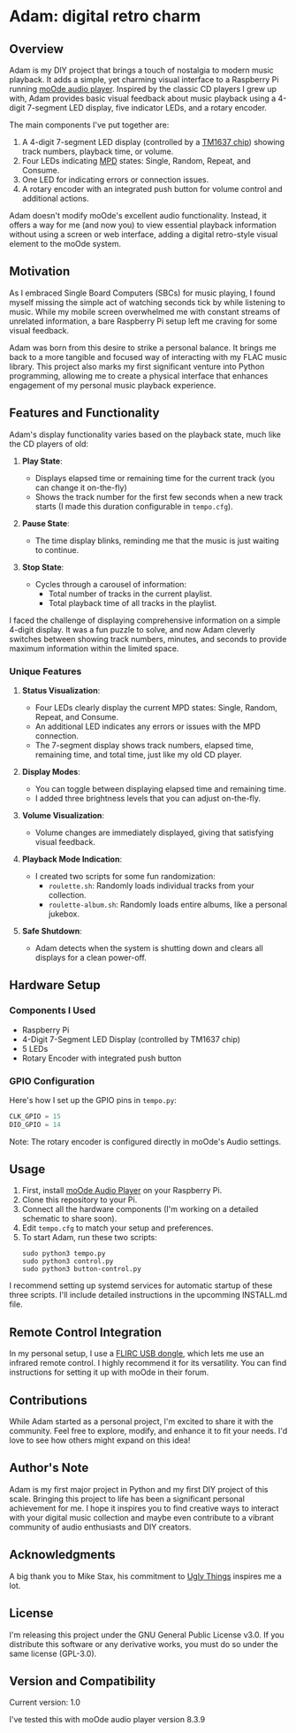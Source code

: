 # Adam: digital retro charm

## Overview

Adam is my DIY project that brings a touch of nostalgia to modern music playback. It adds a simple, yet charming visual interface to a Raspberry Pi running [moOde audio player](https://moodeaudio.org/). Inspired by the classic CD players I grew up with, Adam provides basic visual feedback about music playback using a 4-digit 7-segment LED display, five indicator LEDs, and a rotary encoder.

The main components I've put together are:
1. A 4-digit 7-segment LED display (controlled by a [TM1637 chip](https://www.makerguides.com/wp-content/uploads/2019/08/TM1637-Datasheet.pdf)) showing track numbers, playback time, or volume.
2. Four LEDs indicating [MPD](https://www.musicpd.org/) states: Single, Random, Repeat, and Consume.
3. One LED for indicating errors or connection issues.
4. A rotary encoder with an integrated push button for volume control and additional actions.

Adam doesn't modify moOde's excellent audio functionality. Instead, it offers a way for me (and now you) to view essential playback information without using a screen or web interface, adding a digital retro-style visual element to the moOde system.

## Motivation

As I embraced Single Board Computers (SBCs) for music playing, I found myself missing the simple act of watching seconds tick by while listening to music. While my mobile screen overwhelmed me with constant streams of unrelated information, a bare Raspberry Pi setup left me craving for some visual feedback. 

Adam was born from this desire to strike a personal balance. It brings me back to a more tangible and focused way of interacting with my FLAC music library. This project also marks my first significant venture into Python programming, allowing me to create a physical interface that enhances engagement of my personal music playback experience.

## Features and Functionality

Adam's display functionality varies based on the playback state, much like the CD players of old:

1. **Play State**: 
   - Displays elapsed time or remaining time for the current track (you can change it on-the-fly)
   - Shows the track number for the first few seconds when a new track starts (I made this duration configurable in `tempo.cfg`).

2. **Pause State**:
   - The time display blinks, reminding me that the music is just waiting to continue.

3. **Stop State**:
   - Cycles through a carousel of information:
     - Total number of tracks in the current playlist.
     - Total playback time of all tracks in the playlist.

I faced the challenge of displaying comprehensive information on a simple 4-digit display. It was a fun puzzle to solve, and now Adam cleverly switches between showing track numbers, minutes, and seconds to provide maximum information within the limited space.

### Unique Features

1. **Status Visualization**:
   - Four LEDs clearly display the current MPD states: Single, Random, Repeat, and Consume.
   - An additional LED indicates any errors or issues with the MPD connection.
   - The 7-segment display shows track numbers, elapsed time, remaining time, and total time, just like my old CD player.

2. **Display Modes**:
   - You can toggle between displaying elapsed time and remaining time.
   - I added three brightness levels that you can adjust on-the-fly.

3. **Volume Visualization**:
   - Volume changes are immediately displayed, giving that satisfying visual feedback.

4. **Playback Mode Indication**:
   - I created two scripts for some fun randomization:
     - `roulette.sh`: Randomly loads individual tracks from your collection.
     - `roulette-album.sh`: Randomly loads entire albums, like a personal jukebox.

5. **Safe Shutdown**:
   - Adam detects when the system is shutting down and clears all displays for a clean power-off.

## Hardware Setup

### Components I Used
- Raspberry Pi
- 4-Digit 7-Segment LED Display (controlled by TM1637 chip)
- 5 LEDs
- Rotary Encoder with integrated push button

### GPIO Configuration
Here's how I set up the GPIO pins in `tempo.py`:
```python
CLK_GPIO = 15
DIO_GPIO = 14
```
Note: The rotary encoder is configured directly in moOde's Audio settings.

## Usage

1. First, install [moOde Audio Player](https://moodeaudio.org/) on your Raspberry Pi.
2. Clone this repository to your Pi.
3. Connect all the hardware components (I'm working on a detailed schematic to share soon).
4. Edit `tempo.cfg` to match your setup and preferences.
5. To start Adam, run these two scripts:
   ```
   sudo python3 tempo.py
   sudo python3 control.py
   sudo python3 button-control.py
   ```

I recommend setting up systemd services for automatic startup of these three scripts. I'll include detailed instructions in the upcomming INSTALL.md file.

## Remote Control Integration

In my personal setup, I use a [FLIRC USB dongle](https://flirc.tv/), which lets me use an infrared remote control. I highly recommend it for its versatility. You can find instructions for setting it up with moOde in their forum.

## Contributions

While Adam started as a personal project, I'm excited to share it with the community. Feel free to explore, modify, and enhance it to fit your needs. I'd love to see how others might expand on this idea!

## Author's Note

Adam is my first major project in Python and my first DIY project of this scale. Bringing this project to life has been a significant personal achievement for me. I hope it inspires you to find creative ways to interact with your digital music collection and maybe even contribute to a vibrant community of audio enthusiasts and DIY creators.

## Acknowledgments

A big thank you to Mike Stax, his commitment to [Ugly Things](www.ugly-things.com) inspires me a lot.

## License

I'm releasing this project under the GNU General Public License v3.0. If you distribute this software or any derivative works, you must do so under the same license (GPL-3.0).

## Version and Compatibility

Current version: 1.0

I've tested this with moOde audio player version 8.3.9
